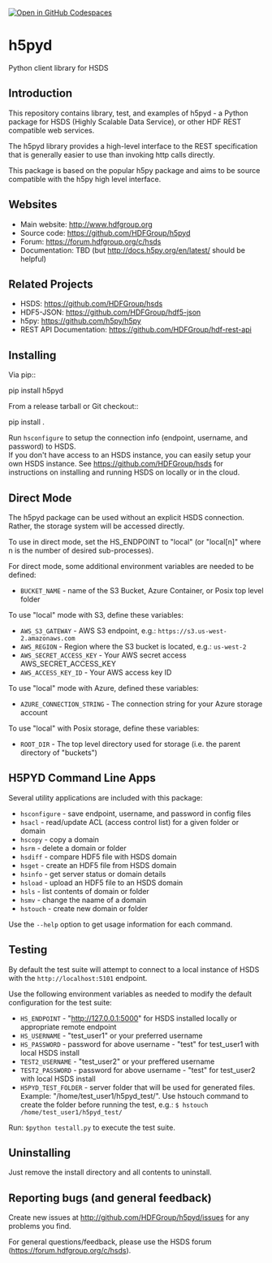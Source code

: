 [![Open in GitHub Codespaces](https://github.com/codespaces/badge.svg)](https://codespaces.new/hdfgroup/h5pyd)

h5pyd
=====

Python client library for HSDS


Introduction
------------
This repository contains library, test, and examples of h5pyd - a Python package for HSDS 
(Highly Scalable Data Service), or other HDF REST compatible web services.

The h5pyd library provides a high-level interface to the REST specification that is generally
easier to use than invoking http calls directly.

This package is based on the popular h5py package and aims to be source compatible with
the h5py high level interface.


Websites
--------

* Main website: http://www.hdfgroup.org
* Source code: https://github.com/HDFGroup/h5pyd
* Forum: https://forum.hdfgroup.org/c/hsds
* Documentation: TBD (but http://docs.h5py.org/en/latest/ should be helpful)

Related Projects
----------------

* HSDS: https://github.com/HDFGroup/hsds
* HDF5-JSON: https://github.com/HDFGroup/hdf5-json
* h5py: https://github.com/h5py/h5py
* REST API Documentation: https://github.com/HDFGroup/hdf-rest-api

Installing
-----------

Via pip::

   pip install h5pyd

From a release tarball or Git checkout::

   pip install .

Run `hsconfigure` to setup the connection info (endpoint, username, and password) to HSDS.  
If you don't have access to an HSDS instance, you can easily setup your own HSDS instance.
See  https://github.com/HDFGroup/hsds for instructions on installing and running HSDS
on locally or in the cloud.

Direct Mode
-----------
The h5pyd package can be used without an explicit HSDS connection.  Rather, the storage system will
be accessed directly.
  
To use in direct mode, set the HS_ENDPOINT to "local" (or "local[n]" where n is the number of desired
sub-processes).  

For direct mode, some additional environment
variables are needed to be defined:

* ``BUCKET_NAME`` - name of the S3 Bucket, Azure Container, or Posix top level folder

To use "local" mode with S3, define these variables:

* ``AWS_S3_GATEWAY`` - AWS S3 endpoint, e.g.: ``https://s3.us-west-2.amazonaws.com``
* ``AWS_REGION`` - Region where the S3 bucket is located, e.g.: ``us-west-2``
* ``AWS_SECRET_ACCESS_KEY`` - Your AWS secret access AWS_SECRET_ACCESS_KEY
* ``AWS_ACCESS_KEY_ID`` - Your AWS access key ID

To use "local" mode with Azure, defined these variables:

* ``AZURE_CONNECTION_STRING`` - The connection string for your Azure storage account

To use "local" with Posix storage, define these variables:

* ``ROOT_DIR`` - The top level directory used for storage (i.e. the parent directory of "buckets")


H5PYD Command Line Apps
-----------------------

Several utility applications are included with this package:

* ``hsconfigure`` - save endpoint, username, and password in config files
* ``hsacl`` - read/update ACL (access control list) for a given folder or domain
* ``hscopy`` - copy a domain
* ``hsrm`` - delete a domain or folder
* ``hsdiff`` - compare HDF5 file with HSDS domain
* ``hsget`` - create an HDF5 file from HSDS domain
* ``hsinfo`` - get server status or domain details
* ``hsload`` - upload an HDF5 file to an HSDS domain
* ``hsls`` - list contents of domain or folder
* ``hsmv`` - change the naame of a domain
* ``hstouch`` - create new domain or folder

Use the ``--help`` option to get usage information for each command.

Testing
-------

By default the test suite will attempt to connect to a local instance of HSDS with the 
`http://localhost:5101` endpoint.

Use the following environment variables as needed to modify the default configuration
for the test suite:

* ``HS_ENDPOINT`` - "http://127.0.0.1:5000" for HSDS installed locally or appropriate remote endpoint
* ``HS_USERNAME`` - "test_user1" or your preferred username
* ``HS_PASSWORD`` - password for above username - "test" for test_user1 with local HSDS install
* ``TEST2_USERNAME`` - "test_user2" or your preffered username
* ``TEST2_PASSWORD`` - password for above username - "test" for test_user2 with local HSDS install
* ``H5PYD_TEST_FOLDER`` - server folder that will be used for generated files.  Example: "/home/test_user1/h5pyd_test/". Use hstouch command to create the folder before running the test, e.g.: ``$ hstouch /home/test_user1/h5pyd_test/``

Run: ``$python testall.py`` to execute the test suite.

Uninstalling
-------------

Just remove the install directory and all contents to uninstall.


Reporting bugs (and general feedback)
-------------------------------------

Create new issues at http://github.com/HDFGroup/h5pyd/issues for any problems you find.

For general questions/feedback, please use the HSDS forum (https://forum.hdfgroup.org/c/hsds).
